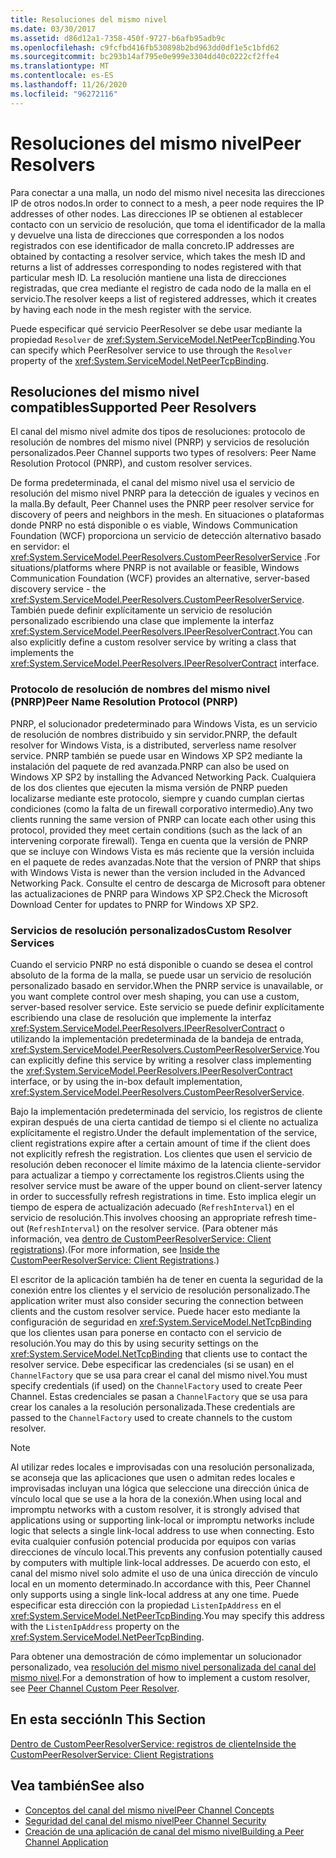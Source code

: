 ```yaml
---
title: Resoluciones del mismo nivel
ms.date: 03/30/2017
ms.assetid: d86d12a1-7358-450f-9727-b6afb95adb9c
ms.openlocfilehash: c9fcfbd416fb530898b2bd963dd0df1e5c1bfd62
ms.sourcegitcommit: bc293b14af795e0e999e3304dd40c0222cf2ffe4
ms.translationtype: MT
ms.contentlocale: es-ES
ms.lasthandoff: 11/26/2020
ms.locfileid: "96272116"
---
```

# <a name="peer-resolvers"></a><span data-ttu-id="89a62-102">Resoluciones del mismo nivel</span><span class="sxs-lookup"><span data-stu-id="89a62-102">Peer Resolvers</span></span>

<span data-ttu-id="89a62-103">Para conectar a una malla, un nodo del mismo nivel necesita las direcciones IP de otros nodos.</span><span class="sxs-lookup"><span data-stu-id="89a62-103">In order to connect to a mesh, a peer node requires the IP addresses of other nodes.</span></span> <span data-ttu-id="89a62-104">Las direcciones IP se obtienen al establecer contacto con un servicio de resolución, que toma el identificador de la malla y devuelve una lista de direcciones que corresponden a los nodos registrados con ese identificador de malla concreto.</span><span class="sxs-lookup"><span data-stu-id="89a62-104">IP addresses are obtained by contacting a resolver service, which takes the mesh ID and returns a list of addresses corresponding to nodes registered with that particular mesh ID.</span></span> <span data-ttu-id="89a62-105">La resolución mantiene una lista de direcciones registradas, que crea mediante el registro de cada nodo de la malla en el servicio.</span><span class="sxs-lookup"><span data-stu-id="89a62-105">The resolver keeps a list of registered addresses, which it creates by having each node in the mesh register with the service.</span></span>  
  
 <span data-ttu-id="89a62-106">Puede especificar qué servicio PeerResolver se debe usar mediante la propiedad `Resolver` de <xref:System.ServiceModel.NetPeerTcpBinding>.</span><span class="sxs-lookup"><span data-stu-id="89a62-106">You can specify which PeerResolver service to use through the `Resolver` property of the <xref:System.ServiceModel.NetPeerTcpBinding>.</span></span>  
  
## <a name="supported-peer-resolvers"></a><span data-ttu-id="89a62-107">Resoluciones del mismo nivel compatibles</span><span class="sxs-lookup"><span data-stu-id="89a62-107">Supported Peer Resolvers</span></span>  

 <span data-ttu-id="89a62-108">El canal del mismo nivel admite dos tipos de resoluciones: protocolo de resolución de nombres del mismo nivel (PNRP) y servicios de resolución personalizados.</span><span class="sxs-lookup"><span data-stu-id="89a62-108">Peer Channel supports two types of resolvers: Peer Name Resolution Protocol (PNRP), and custom resolver services.</span></span>  
  
 <span data-ttu-id="89a62-109">De forma predeterminada, el canal del mismo nivel usa el servicio de resolución del mismo nivel PNRP para la detección de iguales y vecinos en la malla.</span><span class="sxs-lookup"><span data-stu-id="89a62-109">By default, Peer Channel uses the PNRP peer resolver service for discovery of peers and neighbors in the mesh.</span></span> <span data-ttu-id="89a62-110">En situaciones o plataformas donde PNRP no está disponible o es viable, Windows Communication Foundation (WCF) proporciona un servicio de detección alternativo basado en servidor: el <xref:System.ServiceModel.PeerResolvers.CustomPeerResolverService> .</span><span class="sxs-lookup"><span data-stu-id="89a62-110">For situations/platforms where PNRP is not available or feasible, Windows Communication Foundation (WCF) provides an alternative, server-based discovery service - the <xref:System.ServiceModel.PeerResolvers.CustomPeerResolverService>.</span></span> <span data-ttu-id="89a62-111">También puede definir explícitamente un servicio de resolución personalizado escribiendo una clase que implemente la interfaz <xref:System.ServiceModel.PeerResolvers.IPeerResolverContract>.</span><span class="sxs-lookup"><span data-stu-id="89a62-111">You can also explicitly define a custom resolver service by writing a class that implements the <xref:System.ServiceModel.PeerResolvers.IPeerResolverContract> interface.</span></span>  
  
### <a name="peer-name-resolution-protocol-pnrp"></a><span data-ttu-id="89a62-112">Protocolo de resolución de nombres del mismo nivel (PNRP)</span><span class="sxs-lookup"><span data-stu-id="89a62-112">Peer Name Resolution Protocol (PNRP)</span></span>  

 <span data-ttu-id="89a62-113">PNRP, el solucionador predeterminado para Windows Vista, es un servicio de resolución de nombres distribuido y sin servidor.</span><span class="sxs-lookup"><span data-stu-id="89a62-113">PNRP, the default resolver for Windows Vista, is a distributed, serverless name resolver service.</span></span> <span data-ttu-id="89a62-114">PNRP también se puede usar en Windows XP SP2 mediante la instalación del paquete de red avanzada.</span><span class="sxs-lookup"><span data-stu-id="89a62-114">PNRP can also be used on Windows XP SP2 by installing the Advanced Networking Pack.</span></span> <span data-ttu-id="89a62-115">Cualquiera de los dos clientes que ejecuten la misma versión de PNRP pueden localizarse mediante este protocolo, siempre y cuando cumplan ciertas condiciones (como la falta de un firewall corporativo intermedio).</span><span class="sxs-lookup"><span data-stu-id="89a62-115">Any two clients running the same version of PNRP can locate each other using this protocol, provided they meet certain conditions (such as the lack of an intervening corporate firewall).</span></span> <span data-ttu-id="89a62-116">Tenga en cuenta que la versión de PNRP que se incluye con Windows Vista es más reciente que la versión incluida en el paquete de redes avanzadas.</span><span class="sxs-lookup"><span data-stu-id="89a62-116">Note that the version of PNRP that ships with Windows Vista is newer than the version included in the Advanced Networking Pack.</span></span> <span data-ttu-id="89a62-117">Consulte el centro de descarga de Microsoft para obtener las actualizaciones de PNRP para Windows XP SP2.</span><span class="sxs-lookup"><span data-stu-id="89a62-117">Check the Microsoft Download Center for updates to PNRP for Windows XP SP2.</span></span>  
  
### <a name="custom-resolver-services"></a><span data-ttu-id="89a62-118">Servicios de resolución personalizados</span><span class="sxs-lookup"><span data-stu-id="89a62-118">Custom Resolver Services</span></span>  

 <span data-ttu-id="89a62-119">Cuando el servicio PNRP no está disponible o cuando se desea el control absoluto de la forma de la malla, se puede usar un servicio de resolución personalizado basado en servidor.</span><span class="sxs-lookup"><span data-stu-id="89a62-119">When the PNRP service is unavailable, or you want complete control over mesh shaping, you can use a custom, server-based resolver service.</span></span> <span data-ttu-id="89a62-120">Este servicio se puede definir explícitamente escribiendo una clase de resolución que implemente la interfaz <xref:System.ServiceModel.PeerResolvers.IPeerResolverContract> o utilizando la implementación predeterminada de la bandeja de entrada, <xref:System.ServiceModel.PeerResolvers.CustomPeerResolverService>.</span><span class="sxs-lookup"><span data-stu-id="89a62-120">You can explicitly define this service by writing a resolver class implementing the <xref:System.ServiceModel.PeerResolvers.IPeerResolverContract> interface, or by using the in-box default implementation, <xref:System.ServiceModel.PeerResolvers.CustomPeerResolverService>.</span></span>  
  
 <span data-ttu-id="89a62-121">Bajo la implementación predeterminada del servicio, los registros de cliente expiran después de una cierta cantidad de tiempo si el cliente no actualiza explícitamente el registro.</span><span class="sxs-lookup"><span data-stu-id="89a62-121">Under the default implementation of the service, client registrations expire after a certain amount of time if the client does not explicitly refresh the registration.</span></span> <span data-ttu-id="89a62-122">Los clientes que usen el servicio de resolución deben reconocer el límite máximo de la latencia cliente-servidor para actualizar a tiempo y correctamente los registros.</span><span class="sxs-lookup"><span data-stu-id="89a62-122">Clients using the resolver service must be aware of the upper bound on client-server latency in order to successfully refresh registrations in time.</span></span> <span data-ttu-id="89a62-123">Esto implica elegir un tiempo de espera de actualización adecuado (`RefreshInterval`) en el servicio de resolución.</span><span class="sxs-lookup"><span data-stu-id="89a62-123">This involves choosing an appropriate refresh time-out (`RefreshInterval`) on the resolver service.</span></span> <span data-ttu-id="89a62-124">(Para obtener más información, vea [dentro de CustomPeerResolverService: Client registrations](inside-the-custompeerresolverservice-client-registrations.md)).</span><span class="sxs-lookup"><span data-stu-id="89a62-124">(For more information, see [Inside the CustomPeerResolverService: Client Registrations](inside-the-custompeerresolverservice-client-registrations.md).)</span></span>  
  
 <span data-ttu-id="89a62-125">El escritor de la aplicación también ha de tener en cuenta la seguridad de la conexión entre los clientes y el servicio de resolución personalizado.</span><span class="sxs-lookup"><span data-stu-id="89a62-125">The application writer must also consider securing the connection between clients and the custom resolver service.</span></span> <span data-ttu-id="89a62-126">Puede hacer esto mediante la configuración de seguridad en <xref:System.ServiceModel.NetTcpBinding> que los clientes usan para ponerse en contacto con el servicio de resolución.</span><span class="sxs-lookup"><span data-stu-id="89a62-126">You may do this by using security settings on the <xref:System.ServiceModel.NetTcpBinding> that clients use to contact the resolver service.</span></span> <span data-ttu-id="89a62-127">Debe especificar las credenciales (si se usan) en el `ChannelFactory` que se usa para crear el canal del mismo nivel.</span><span class="sxs-lookup"><span data-stu-id="89a62-127">You must specify credentials (if used) on the `ChannelFactory` used to create Peer Channel.</span></span> <span data-ttu-id="89a62-128">Estas credenciales se pasan a `ChannelFactory` que se usa para crear los canales a la resolución personalizada.</span><span class="sxs-lookup"><span data-stu-id="89a62-128">These credentials are passed to the `ChannelFactory` used to create channels to the custom resolver.</span></span>  
  
> [!NOTE]
> <span data-ttu-id="89a62-129">Al utilizar redes locales e improvisadas con una resolución personalizada, se aconseja que las aplicaciones que usen o admitan redes locales e improvisadas incluyan una lógica que seleccione una dirección única de vínculo local que se use a la hora de la conexión.</span><span class="sxs-lookup"><span data-stu-id="89a62-129">When using local and impromptu networks with a custom resolver, it is strongly advised that applications using or supporting link-local or impromptu networks include logic that selects a single link-local address to use when connecting.</span></span> <span data-ttu-id="89a62-130">Esto evita cualquier confusión potencial producida por equipos con varias direcciones de vínculo local.</span><span class="sxs-lookup"><span data-stu-id="89a62-130">This prevents any confusion potentially caused by computers with multiple link-local addresses.</span></span> <span data-ttu-id="89a62-131">De acuerdo con esto, el canal del mismo nivel solo admite el uso de una única dirección de vínculo local en un momento determinado.</span><span class="sxs-lookup"><span data-stu-id="89a62-131">In accordance with this, Peer Channel only supports using a single link-local address at any one time.</span></span> <span data-ttu-id="89a62-132">Puede especificar esta dirección con la propiedad `ListenIpAddress` en el <xref:System.ServiceModel.NetPeerTcpBinding>.</span><span class="sxs-lookup"><span data-stu-id="89a62-132">You may specify this address with the `ListenIpAddress` property on the <xref:System.ServiceModel.NetPeerTcpBinding>.</span></span>  
  
 <span data-ttu-id="89a62-133">Para obtener una demostración de cómo implementar un solucionador personalizado, vea [resolución del mismo nivel personalizada del canal del mismo nivel](/previous-versions/dotnet/netframework-3.5/ms751466(v=vs.90)).</span><span class="sxs-lookup"><span data-stu-id="89a62-133">For a demonstration of how to implement a custom resolver, see [Peer Channel Custom Peer Resolver](/previous-versions/dotnet/netframework-3.5/ms751466(v=vs.90)).</span></span>  
  
## <a name="in-this-section"></a><span data-ttu-id="89a62-134">En esta sección</span><span class="sxs-lookup"><span data-stu-id="89a62-134">In This Section</span></span>  

 [<span data-ttu-id="89a62-135">Dentro de CustomPeerResolverService: registros de cliente</span><span class="sxs-lookup"><span data-stu-id="89a62-135">Inside the CustomPeerResolverService: Client Registrations</span></span>](inside-the-custompeerresolverservice-client-registrations.md)  
  
## <a name="see-also"></a><span data-ttu-id="89a62-136">Vea también</span><span class="sxs-lookup"><span data-stu-id="89a62-136">See also</span></span>

- [<span data-ttu-id="89a62-137">Conceptos del canal del mismo nivel</span><span class="sxs-lookup"><span data-stu-id="89a62-137">Peer Channel Concepts</span></span>](peer-channel-concepts.md)
- [<span data-ttu-id="89a62-138">Seguridad del canal del mismo nivel</span><span class="sxs-lookup"><span data-stu-id="89a62-138">Peer Channel Security</span></span>](peer-channel-security.md)
- [<span data-ttu-id="89a62-139">Creación de una aplicación de canal del mismo nivel</span><span class="sxs-lookup"><span data-stu-id="89a62-139">Building a Peer Channel Application</span></span>](building-a-peer-channel-application.md)
